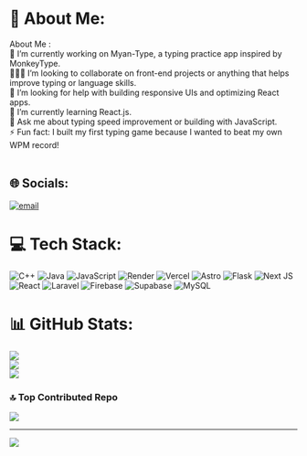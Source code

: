 # 💫 About Me:
About Me :<br>📡 I’m currently working on Myan-Type, a typing practice app inspired by MonkeyType.<br>🧑‍🤝‍🧑 I’m looking to collaborate on front-end projects or anything that helps improve typing or language skills.<br>🤝 I’m looking for help with building responsive UIs and optimizing React apps.<br>🌱 I’m currently learning React.js.<br>💬 Ask me about typing speed improvement or building with JavaScript.<br>⚡ Fun fact: I built my first typing game because I wanted to beat my own WPM record!<br><br>


## 🌐 Socials:
[![email](https://img.shields.io/badge/Email-D14836?logo=gmail&logoColor=white)](mailto:yethihahtun1494@gmail.com) 

# 💻 Tech Stack:
![C++](https://img.shields.io/badge/c++-%2300599C.svg?style=for-the-badge&logo=c%2B%2B&logoColor=white) ![Java](https://img.shields.io/badge/java-%23ED8B00.svg?style=for-the-badge&logo=openjdk&logoColor=white) ![JavaScript](https://img.shields.io/badge/javascript-%23323330.svg?style=for-the-badge&logo=javascript&logoColor=%23F7DF1E) ![Render](https://img.shields.io/badge/Render-%46E3B7.svg?style=for-the-badge&logo=render&logoColor=white) ![Vercel](https://img.shields.io/badge/vercel-%23000000.svg?style=for-the-badge&logo=vercel&logoColor=white) ![Astro](https://img.shields.io/badge/astro-%232C2052.svg?style=for-the-badge&logo=astro&logoColor=white) ![Flask](https://img.shields.io/badge/flask-%23000.svg?style=for-the-badge&logo=flask&logoColor=white) ![Next JS](https://img.shields.io/badge/Next-black?style=for-the-badge&logo=next.js&logoColor=white) ![React](https://img.shields.io/badge/react-%2320232a.svg?style=for-the-badge&logo=react&logoColor=%2361DAFB) ![Laravel](https://img.shields.io/badge/laravel-%23FF2D20.svg?style=for-the-badge&logo=laravel&logoColor=white) ![Firebase](https://img.shields.io/badge/firebase-a08021?style=for-the-badge&logo=firebase&logoColor=ffcd34) ![Supabase](https://img.shields.io/badge/Supabase-3ECF8E?style=for-the-badge&logo=supabase&logoColor=white) ![MySQL](https://img.shields.io/badge/mysql-4479A1.svg?style=for-the-badge&logo=mysql&logoColor=white)
# 📊 GitHub Stats:
![](https://github-readme-stats.vercel.app/api?username=Ye-Thiha84&theme=highcontrast&hide_border=false&include_all_commits=true&count_private=false)<br/>
![](https://nirzak-streak-stats.vercel.app/?user=Ye-Thiha84&theme=highcontrast&hide_border=false)<br/>
![](https://github-readme-stats.vercel.app/api/top-langs/?username=Ye-Thiha84&theme=highcontrast&hide_border=false&include_all_commits=true&count_private=false&layout=compact)

### 🔝 Top Contributed Repo
![](https://github-contributor-stats.vercel.app/api?username=Ye-Thiha84&limit=5&theme=dark&combine_all_yearly_contributions=true)

---
[![](https://visitcount.itsvg.in/api?id=Ye-Thiha84&icon=0&color=0)](https://visitcount.itsvg.in)

<!-- Proudly created with GPRM ( https://gprm.itsvg.in ) -->
